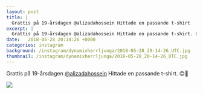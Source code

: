```yaml
---
layout: post
title: |
  Grattis på 19-årsdagen @alizadahossein Hittade en passande t-shirt
excerpt: |
  Grattis på 19-årsdagen @alizadahossein Hittade en passande t-shirt. 😊🤙
date:   2018-05-28 20:14:26 +0000
categories: instagram
background: /instagram/dynamixherrljunga/2018-05-28_20-14-26_UTC.jpg
thumbnail: /instagram/dynamixherrljunga/2018-05-28_20-14-26_UTC.jpg
---
```

Grattis på 19-årsdagen [@alizadahossein](https://www.instagram.com/alizadahossein/) Hittade en passande t-shirt. 😊🤙



<img src='/www-dynamix-herrljunga/instagram/dynamixherrljunga/2018-05-28_20-14-26_UTC.jpg' class='img-fluid' />
